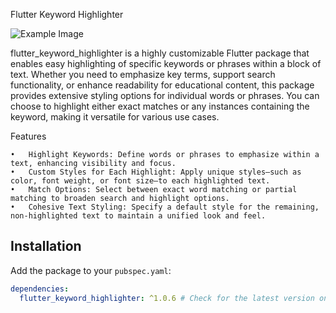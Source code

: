 Flutter Keyword Highlighter


![Example Image](https://github.com/user-attachments/assets/46d40a07-4a54-4068-8a62-16b35b300315)



flutter_keyword_highlighter is a highly customizable Flutter package that enables easy highlighting of specific keywords or phrases within a block of text. Whether you need to emphasize key terms, support search functionality, or enhance readability for educational content, this package provides extensive styling options for individual words or phrases. You can choose to highlight either exact matches or any instances containing the keyword, making it versatile for various use cases.

Features

	•	Highlight Keywords: Define words or phrases to emphasize within a text, enhancing visibility and focus.
	•	Custom Styles for Each Highlight: Apply unique styles—such as color, font weight, or font size—to each highlighted text.
	•	Match Options: Select between exact word matching or partial matching to broaden search and highlight options.
	•	Cohesive Text Styling: Specify a default style for the remaining, non-highlighted text to maintain a unified look and feel.

 

## Installation

Add the package to your `pubspec.yaml`:

```yaml
dependencies:
  flutter_keyword_highlighter: ^1.0.6 # Check for the latest version on pub.dev
